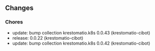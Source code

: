 ## Changes

### Chores

* update: bump collection krestomatio.k8s 0.0.43 (krestomatio-cibot)
* release: 0.0.22 (krestomatio-cibot)
* update: bump collection krestomatio.k8s 0.0.42 (krestomatio-cibot)
